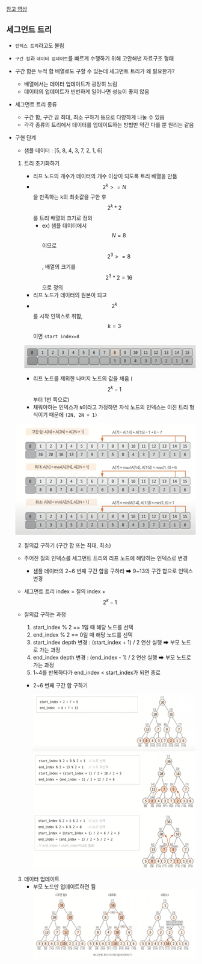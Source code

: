 [참고 영상](https://www.youtube.com/watch?v=1d9sqmuLy-o&ab_channel=%ED%95%98%EB%A3%A8%EC%BD%94%EB%94%A9)

## 세그먼트 트리
* `인덱스 트리`라고도 불림
* `구간 합`과 `데이터 업데이트`를 빠르게 수행하기 위해 고안해낸 자료구조 형태


* 구간 합은 누적 합 배열로도 구할 수 있는데 세그먼트 트리가 왜 필요한가? 
  * 배열에서는 데이터 업데이트가 굉장히 느림 
  * 데이터의 업데이트가 빈번하게 일어나면 성능이 좋지 않음


* 세그먼트 트리 종류
  * 구간 합, 구간 곱 최대, 최소 구하기 등으로 다양하게 나눌 수 있음
  * 각각 종류의 트리에서 데이터를 업데이트하는 방법만 약간 다를 뿐 원리는 같음

  
* 구현 단계
  * 샘플 데이터 : [5, 8, 4, 3, 7, 2, 1, 6] 
  1. 트리 초기화하기
     * 리프 노드의 개수가 데이터의 개수 이상이 되도록 트리 배열을 만듦
     * $$2^k >= N$$을 만족하는 k의 최솟값을 구한 후 $$2^k * 2$$를 트리 배열의 크기로 정의
       * ex) 샘플 데이터에서 $$N=8$$ 이므로 $$2^3 >= 8$$, 배열의 크기를 $$2^3 * 2 = 16$$으로 정의
     * 리프 노드가 데이터의 원본이 되고
     * $$2^k$$를 시작 인덱스로 취함, $$k=3$$ 이면 `start index=8`

     ![img.png](img.png) <br>

     * 리프 노드를 제외한 나머지 노드의 값을 채움 ($$2^k-1$$부터 1번 쪽으로)
     * 채워야하는 인덱스가 `N`이라고 가정하면 자식 노드의 인덱스는 이진 트리 형식이기 때문에 `(2N, 2N + 1)`

    ![img_1.png](img_1.png) 

  2. 질의값 구하기 (구간 합 또는 최대, 최소)
    * 주어진 질의 인덱스를 세그먼트 트리의 리프 노드에 해당하는 인덱스로 변경
      * 샘플 데이터의 2~6 번째 구간 합을 구하라 ➡ 9~13의 구간 합으로 인덱스 변경
    * 세그먼트 트리 index = 질의 index + $$2^k-1$$

    * 질의값 구하는 과정
      1. start_index % 2 == 1일 때 해당 노드를 선택
      2. end_index % 2 == 0일 때 해당 노드를 선택
      3. start_index depth 변경 : (start_index + 1) / 2 연산 실행 ➡ 부모 노드로 가는 과정 
      4. end_index depth 변경 : (end_index - 1) / 2 연산 실행 ➡ 부모 노드로 가는 과정
      5. 1~4를 반복하다가 end_index < start_index가 되면 종료

      * 2~6 번째 구간 합 구하기
      
        ![img_2.png](img_2.png) <br>
        ![img_3.png](img_3.png) <br>
        ![img_4.png](img_4.png)

  3. 데이터 업데이트
     * 부모 노드만 업데이트하면 됨
        ![img_6.png](img_6.png)